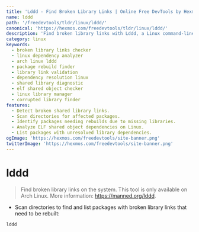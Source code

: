 ```yaml
---
title: 'Lddd - Find Broken Library Links | Online Free DevTools by Hexmos'
name: lddd
path: '/freedevtools/tldr/linux/lddd/'
canonical: 'https://hexmos.com/freedevtools/tldr/linux/lddd/'
description: 'Find broken library links with Lddd, a Linux command-line tool for identifying packages needing rebuilds. Detect dependency issues quickly and efficiently. Free online tool, no registration required.'
category: linux
keywords:
  - broken library links checker
  - linux dependency analyzer
  - arch linux lddd
  - package rebuild finder
  - library link validation
  - dependency resolution linux
  - shared library diagnostic
  - elf shared object checker
  - linux library manager
  - corrupted library finder
features:
  - Detect broken shared library links.
  - Scan directories for affected packages.
  - Identify packages needing rebuilds due to missing libraries.
  - Analyze ELF shared object dependencies on Linux.
  - List packages with unresolved library dependencies.
ogImage: 'https://hexmos.com/freedevtools/site-banner.png'
twitterImage: 'https://hexmos.com/freedevtools/site-banner.png'
---
```


# lddd

> Find broken library links on the system.
> This tool is only available on Arch Linux.
> More information: <https://manned.org/lddd>.

- Scan directories to find and list packages with broken library links that need to be rebuilt:

`lddd`
